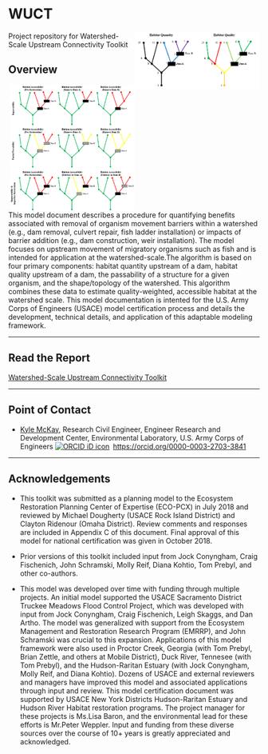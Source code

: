 # WUCT
<div><img src="./WUCT_Fig1_Habitat.png" width=250 align="right" /><div/>
Project repository for Watershed-Scale Upstream Connectivity Toolkit



## Overview
<div><img src="./WUCT_Fig2_Connectivity.png" width=250 align="right" /><div/>
This model document describes a procedure for quantifying benefits associated with removal of organism movement barriers within a watershed (e.g., dam removal, culvert repair, fish ladder installation) or impacts of barrier addition (e.g., dam construction, weir installation). The model focuses on upstream movement of migratory organisms such as fish and is intended for application at the watershed-scale.The algorithm is based on four primary components: habitat quantity upstream of a dam, habitat quality upstream of a dam, the passability of a structure for a given organism, and the shape/topology of the watershed. This algorithm combines these data to estimate quality-weighted, accessible habitat at the watershed scale. This model documentation is intented for the U.S. Army Corps of Engineers (USACE) model certification process and details the development, technical details, and application of this adaptable modeling framework.

------------------------------------------------------------------------

## Read the Report
[Watershed-Scale Upstream Connectivity Toolkit](./WUCT_EcoMod_2018-09-19.Rmd)

------------------------------------------------------------------------

## Point of Contact

-   [Kyle McKay](mailto:Kyle.McKay@usace.army.mil), Research Civil
    Engineer, Engineer Research and Development Center, Environmental
    Laboratory, U.S. Army Corps of Engineers
    <a itemprop="sameAs" content="https://orcid.org/0000-0003-2703-3841" href="https://orcid.org/0000-0002-1465-5927" target="orcid.widget" rel="me noopener noreferrer" style="vertical-align:top;">
    <img src="https://orcid.org/sites/default/files/images/orcid_16x16.png" style="width:1em;margin-right:.5em;" alt="ORCID iD icon">https://orcid.org/0000-0003-2703-3841</a>

------------------------------------------------------------------------

## Acknowledgements

-   This toolkit was submitted as a planning model to the Ecosystem Restoration Planning Center of Expertise (ECO-PCX) in July 2018 and reviewed by Michael Dougherty (USACE Rock Island District) and Clayton Ridenour (Omaha District). Review comments and responses are included in Appendix C of this document. Final approval of this model for national certification was given in October 2018. 

-   Prior versions of this toolkit included input from Jock Conyngham, Craig Fischenich, John Schramski, Molly Reif, Diana Kohtio, Tom Prebyl, and other co-authors.

-   This model was developed over time with funding through multiple projects. An initial model supported the USACE Sacramento District Truckee Meadows Flood Control Project, which was developed with input from Jock Conyngham, Craig Fischenich, Leigh Skaggs, and Dan Artho. The model was generalized with support from the Ecosystem Management and Restoration Research Program (EMRRP), and John Schramski was crucial to this expansion. Applications of this model framework were also used in Proctor Creek, Georgia (with Tom Prebyl, Brian Zettle, and others at Mobile District), Duck River, Tennesee (with Tom Prebyl), and the Hudson-Raritan Estuary (with Jock Conyngham, Molly Reif, and Diana Kohtio). Dozens of USACE and external reviewers and managers have improved this model and associated applications through input and review. This model certification document was supported by USACE New York Districts Hudson-Raritan Estuary and Hudson River Habitat restoration programs. The project manager for these projects is Ms.Lisa Baron, and the environmental lead for these efforts is Mr.Peter Weppler. Input and funding from these diverse sources over the course of 10+ years is greatly appreciated and acknowledged.
